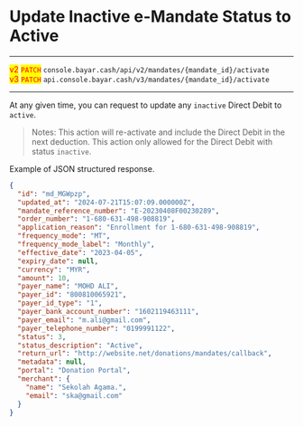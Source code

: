 # Update Inactive e-Mandate Status to Active

***

<mark style="color:red;">v2</mark> <mark style="color:red;">`PATCH`</mark>  `console.bayar.cash/api/v2/mandates/{mandate_id}/activate`\
<mark style="color:red;">v3</mark> <mark style="color:red;">`PATCH`</mark>  `api.console.bayar.cash/v3/mandates/{mandate_id}/activate`

***


At any given time, you can request to update any `inactive` Direct Debit to `active`.

> Notes: This action will re-activate and include the Direct Debit in the next deduction. This action only allowed for the Direct Debit with status `inactive`.


Example of JSON structured response.



```json
{
  "id": "md_MGWpzp",
  "updated_at": "2024-07-21T15:07:09.000000Z",
  "mandate_reference_number": "E-20230408F00230289",
  "order_number": "1-680-631-498-908819",
  "application_reason": "Enrollment for 1-680-631-498-908819",
  "frequency_mode": "MT",
  "frequency_mode_label": "Monthly",
  "effective_date": "2023-04-05",
  "expiry_date": null,
  "currency": "MYR",
  "amount": 10,
  "payer_name": "MOHD ALI",
  "payer_id": "800810065921",
  "payer_id_type": "1",
  "payer_bank_account_number": "1602119463111",
  "payer_email": "m.ali@gmail.com",
  "payer_telephone_number": "0199991122",
  "status": 3,
  "status_description": "Active",
  "return_url": "http://website.net/donations/mandates/callback",
  "metadata": null,
  "portal": "Donation Portal",
  "merchant": {
    "name": "Sekolah Agama.",
    "email": "ska@gmail.com"
  }
}
```

